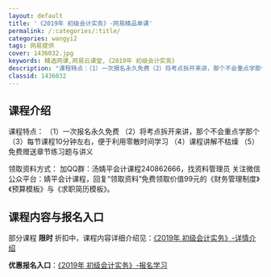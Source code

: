 ```yaml
---
layout: default
title: '《2019年 初级会计实务》-网易精品单课'
permalink: /:categories/:title/
categories: wangyi2
tags: 网易提供
cover: 1436032.jpg
keywords: 精选网课,网易云课堂,《2019年 初级会计实务》
description: "课程特点：（1）一次报名永久免费（2）将考点拆开来讲，那个不会重点学那个（3）每节课程10分钟左右，便于利用零散时间学习（4）课程讲解不枯燥（5）免费赠送章节练习题与讲义领取资料方式：加QQ"
classid: 1436032
---
```


## 课程介绍

课程特点：
（1）一次报名永久免费
（2）将考点拆开来讲，那个不会重点学那个
（3）每节课程10分钟左右，便于利用零散时间学习
（4）课程讲解不枯燥
（5）免费赠送章节练习题与讲义

领取资料方式：
加QQ群：汤婧平会计课程240862666，找资料管理员
关注微信公众平台：婧平会计课程，回复“领取资料”免费领取价值99元的《财务管理制度》《预算模板》与《求职简历模板》。

## 课程内容与报名入口

部分课程 **限时** 折扣中，课程内容详细介绍见：[《2019年 初级会计实务》-详情介绍](https://study.163.com/course/introduction/1436032.htm?share=1&shareId=1025206652&utm_campaign=share&utm_medium=iphoneShare&utm_source=&utm_u=1025206652)

**优惠报名入口**：[《2019年 初级会计实务》-报名学习](https://study.163.com/course/introduction/1436032.htm?share=1&shareId=1025206652&utm_campaign=share&utm_medium=iphoneShare&utm_source=&utm_u=1025206652)

